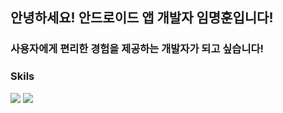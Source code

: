 ## 안녕하세요! 안드로이드 앱 개발자 임명훈입니다!
### 사용자에게 편리한 경험을 제공하는 개발자가 되고 싶습니다!

### Skils
<img src="https://img.shields.io/badge/Android-3DDC84?style=flat-square&logo=Android&logoColor=white"/> <img src="https://img.shields.io/badge/Kotlin-7F52FF?style=flat-square&logo=Kotlin&logoColor=white"/>
